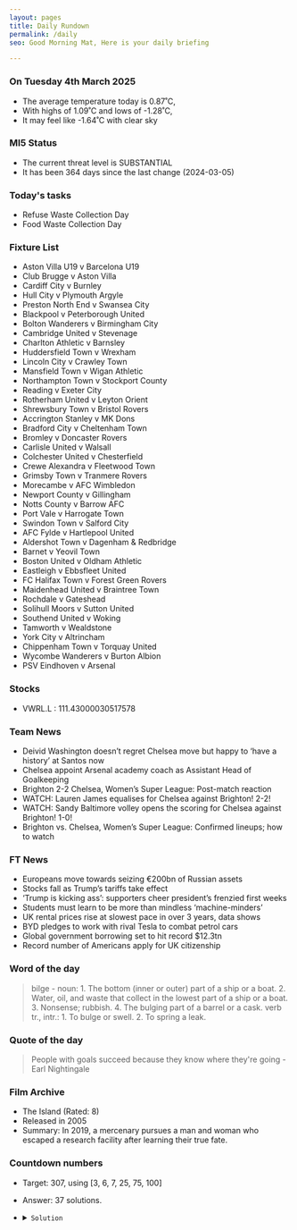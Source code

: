 ```yaml
---
layout: pages
title: Daily Rundown
permalink: /daily
seo: Good Morning Mat, Here is your daily briefing

---
```


<!-- weather_marker starts -->
### On Tuesday 4th March 2025

- The average temperature today is 0.87˚C,
- With highs of 1.09˚C and lows of -1.28˚C,
- It may feel like -1.64˚C with clear sky

<!-- weather_marker ends -->

### MI5 Status
<!-- threat_marker starts -->
- The current threat level is <span class="highlighter">SUBSTANTIAL</span>
- It has been 364 days since the last change (2024-03-05)

<!-- threat_marker ends -->

### Today's tasks
<!-- task_marker starts -->
- Refuse Waste Collection Day
- Food Waste Collection Day

<!-- task_marker ends -->

### Fixture List

<!-- fixture_marker starts -->
- Aston Villa U19 v Barcelona U19
- Club Brugge v Aston Villa
- Cardiff City v Burnley
- Hull City v Plymouth Argyle
- Preston North End v Swansea City
- Blackpool v Peterborough United
- Bolton Wanderers v Birmingham City
- Cambridge United v Stevenage
- Charlton Athletic v Barnsley
- Huddersfield Town v Wrexham
- Lincoln City v Crawley Town
- Mansfield Town v Wigan Athletic
- Northampton Town v Stockport County
- Reading v Exeter City
- Rotherham United v Leyton Orient
- Shrewsbury Town v Bristol Rovers
- Accrington Stanley v MK Dons
- Bradford City v Cheltenham Town
- Bromley v Doncaster Rovers
- Carlisle United v Walsall
- Colchester United v Chesterfield
- Crewe Alexandra v Fleetwood Town
- Grimsby Town v Tranmere Rovers
- Morecambe v AFC Wimbledon
- Newport County v Gillingham
- Notts County v Barrow AFC
- Port Vale v Harrogate Town
- Swindon Town v Salford City
- AFC Fylde v Hartlepool United
- Aldershot Town v Dagenham & Redbridge
- Barnet v Yeovil Town
- Boston United v Oldham Athletic
- Eastleigh v Ebbsfleet United
- FC Halifax Town v Forest Green Rovers
- Maidenhead United v Braintree Town
- Rochdale v Gateshead
- Solihull Moors v Sutton United
- Southend United v Woking
- Tamworth v Wealdstone
- York City v Altrincham
- Chippenham Town v Torquay United
- Wycombe Wanderers v Burton Albion
- PSV Eindhoven v Arsenal
<!-- fixture_marker ends -->


### Stocks

<!-- stocks_marker starts -->

- VWRL.L : 111.43000030517578 

<!-- stocks_marker ends -->


### Team News
<!-- news_marker starts -->

 - Deivid Washington doesn’t regret Chelsea move but happy to ‘have a history’ at Santos now
 - Chelsea appoint Arsenal academy coach as Assistant Head of Goalkeeping
 - Brighton 2-2 Chelsea, Women’s Super League: Post-match reaction
 - WATCH: Lauren James equalises for Chelsea against Brighton! 2-2!
 - WATCH: Sandy Baltimore volley opens the scoring for Chelsea against Brighton! 1-0!
 - Brighton vs. Chelsea, Women’s Super League: Confirmed lineups; how to watch

<!-- news_marker ends -->

### FT News

<!-- ftnews_marker starts -->

 - Europeans move towards seizing €200bn of Russian assets
 - Stocks fall as Trump’s tariffs take effect
 - ‘Trump is kicking ass’: supporters cheer president’s frenzied first weeks
 - Students must learn to be more than mindless ‘machine-minders’
 - UK rental prices rise at slowest pace in over 3 years, data shows
 - BYD pledges to work with rival Tesla to combat petrol cars
 - Global government borrowing set to hit record $12.3tn
 - Record number of Americans apply for UK citizenship

<!-- ftnews_marker ends -->

### Word of the day

<!-- word_marker starts -->

 > bilge - noun: 1. The bottom (inner or outer) part of a ship or a boat. 2. Water, oil, and waste that collect in the lowest part of a ship or a boat. 3. Nonsense; rubbish. 4. The bulging part of a barrel or a cask. verb tr., intr.: 1. To bulge or swell. 2. To spring a leak.

<!-- word_marker ends -->


### Quote of the day
<!-- quote_marker starts -->

> People with goals succeed because they know where they're going - Earl Nightingale

<!-- quote_marker ends -->


### Film Archive

<!-- film_marker starts -->
- The Island (Rated: 8)
- Released in 2005
- Summary: In 2019, a mercenary pursues a man and woman who escaped a research facility after learning their true fate.
<!-- film_marker ends -->

### Countdown numbers
<!-- game_marker starts -->

- Target: 307, using [3, 6, 7, 25, 75, 100]
- Answer: 37 solutions.

- <details><summary><code>Solution</code></summary>

  Solution: ( 100 + 75 - 25 ) x 6 / 3 + 7

   </details>

<!-- game_marker ends -->
